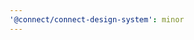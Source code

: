 ```yaml
---
'@connect/connect-design-system': minor
---
```


<Dialog component added, InputText onClear prop added, Paper elevation numbers updated to match Figma.
